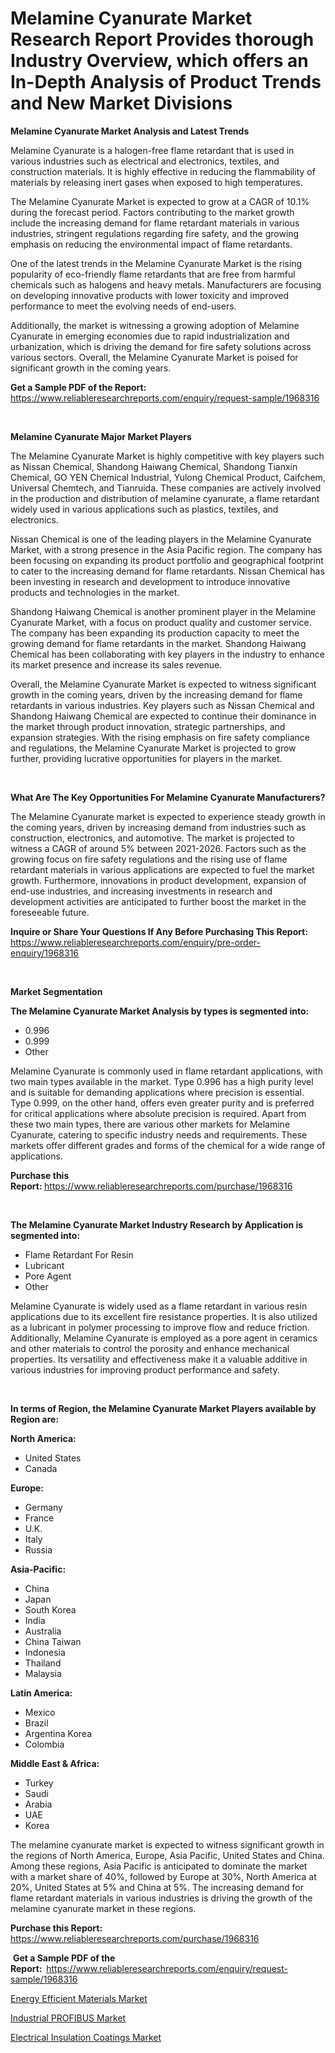 <p><h1>Melamine Cyanurate Market Research Report Provides thorough Industry Overview, which offers an In-Depth Analysis of Product Trends and New Market Divisions</h1></p><p><strong>Melamine Cyanurate Market Analysis and Latest Trends</strong></p>
<p><p>Melamine Cyanurate is a halogen-free flame retardant that is used in various industries such as electrical and electronics, textiles, and construction materials. It is highly effective in reducing the flammability of materials by releasing inert gases when exposed to high temperatures.</p><p>The Melamine Cyanurate Market is expected to grow at a CAGR of 10.1% during the forecast period. Factors contributing to the market growth include the increasing demand for flame retardant materials in various industries, stringent regulations regarding fire safety, and the growing emphasis on reducing the environmental impact of flame retardants.</p><p>One of the latest trends in the Melamine Cyanurate Market is the rising popularity of eco-friendly flame retardants that are free from harmful chemicals such as halogens and heavy metals. Manufacturers are focusing on developing innovative products with lower toxicity and improved performance to meet the evolving needs of end-users.</p><p>Additionally, the market is witnessing a growing adoption of Melamine Cyanurate in emerging economies due to rapid industrialization and urbanization, which is driving the demand for fire safety solutions across various sectors. Overall, the Melamine Cyanurate Market is poised for significant growth in the coming years.</p></p>
<p><strong>Get a Sample PDF of the Report:&nbsp;</strong> <a href="https://www.reliableresearchreports.com/enquiry/request-sample/1968316">https://www.reliableresearchreports.com/enquiry/request-sample/1968316</a></p>
<p>&nbsp;</p>
<p><strong>Melamine Cyanurate Major Market Players</strong></p>
<p><p>The Melamine Cyanurate Market is highly competitive with key players such as Nissan Chemical, Shandong Haiwang Chemical, Shandong Tianxin Chemical, GO YEN Chemical Industrial, Yulong Chemical Product, Caifchem, Universal Chemtech, and Tianruida. These companies are actively involved in the production and distribution of melamine cyanurate, a flame retardant widely used in various applications such as plastics, textiles, and electronics.</p><p>Nissan Chemical is one of the leading players in the Melamine Cyanurate Market, with a strong presence in the Asia Pacific region. The company has been focusing on expanding its product portfolio and geographical footprint to cater to the increasing demand for flame retardants. Nissan Chemical has been investing in research and development to introduce innovative products and technologies in the market.</p><p>Shandong Haiwang Chemical is another prominent player in the Melamine Cyanurate Market, with a focus on product quality and customer service. The company has been expanding its production capacity to meet the growing demand for flame retardants in the market. Shandong Haiwang Chemical has been collaborating with key players in the industry to enhance its market presence and increase its sales revenue.</p><p>Overall, the Melamine Cyanurate Market is expected to witness significant growth in the coming years, driven by the increasing demand for flame retardants in various industries. Key players such as Nissan Chemical and Shandong Haiwang Chemical are expected to continue their dominance in the market through product innovation, strategic partnerships, and expansion strategies. With the rising emphasis on fire safety compliance and regulations, the Melamine Cyanurate Market is projected to grow further, providing lucrative opportunities for players in the market.</p></p>
<p>&nbsp;</p>
<p><strong>What Are The Key Opportunities For Melamine Cyanurate Manufacturers?</strong></p>
<p><p>The Melamine Cyanurate market is expected to experience steady growth in the coming years, driven by increasing demand from industries such as construction, electronics, and automotive. The market is projected to witness a CAGR of around 5% between 2021-2026. Factors such as the growing focus on fire safety regulations and the rising use of flame retardant materials in various applications are expected to fuel the market growth. Furthermore, innovations in product development, expansion of end-use industries, and increasing investments in research and development activities are anticipated to further boost the market in the foreseeable future.</p></p>
<p><strong>Inquire or Share Your Questions If Any Before Purchasing This Report:</strong> <a href="https://www.reliableresearchreports.com/enquiry/pre-order-enquiry/1968316">https://www.reliableresearchreports.com/enquiry/pre-order-enquiry/1968316</a></p>
<p>&nbsp;</p>
<p><strong>Market Segmentation</strong></p>
<p><strong>The Melamine Cyanurate Market Analysis by types is segmented into:</strong></p>
<p><ul><li>0.996</li><li>0.999</li><li>Other</li></ul></p>
<p><p>Melamine Cyanurate is commonly used in flame retardant applications, with two main types available in the market. Type 0.996 has a high purity level and is suitable for demanding applications where precision is essential. Type 0.999, on the other hand, offers even greater purity and is preferred for critical applications where absolute precision is required. Apart from these two main types, there are various other markets for Melamine Cyanurate, catering to specific industry needs and requirements. These markets offer different grades and forms of the chemical for a wide range of applications.</p></p>
<p><strong>Purchase this Report:&nbsp;</strong><a href="https://www.reliableresearchreports.com/purchase/1968316">https://www.reliableresearchreports.com/purchase/1968316</a></p>
<p>&nbsp;</p>
<p><strong>The Melamine Cyanurate Market Industry Research by Application is segmented into:</strong></p>
<p><ul><li>Flame Retardant For Resin</li><li>Lubricant</li><li>Pore Agent</li><li>Other</li></ul></p>
<p><p>Melamine Cyanurate is widely used as a flame retardant in various resin applications due to its excellent fire resistance properties. It is also utilized as a lubricant in polymer processing to improve flow and reduce friction. Additionally, Melamine Cyanurate is employed as a pore agent in ceramics and other materials to control the porosity and enhance mechanical properties. Its versatility and effectiveness make it a valuable additive in various industries for improving product performance and safety.</p></p>
<p>&nbsp;</p>
<p><strong>In terms of Region, the Melamine Cyanurate Market Players available by Region are:</strong></p>
<p>
    <p> <strong> North America: </strong>
        <ul>
            <li>United States</li>
            <li>Canada</li>
        </ul>
        </p> 
    <p> <strong> Europe: </strong>
        <ul>
            <li>Germany</li>
            <li>France</li>
            <li>U.K.</li>
            <li>Italy</li>
            <li>Russia</li>
        </ul>
        </p> 
    <p> <strong> Asia-Pacific: </strong>
        <ul>
            <li>China</li>
            <li>Japan</li>
            <li>South Korea</li>
            <li>India</li>
            <li>Australia</li>
            <li>China Taiwan</li>
            <li>Indonesia</li>
            <li>Thailand</li>
            <li>Malaysia</li>
        </ul>
        </p> 
    <p> <strong> Latin America: </strong>
        <ul>
            <li>Mexico</li>
            <li>Brazil</li>
            <li>Argentina Korea</li>
            <li>Colombia</li>
        </ul>
        </p> 
    <p> <strong> Middle East & Africa: </strong>
        <ul>
            <li>Turkey</li>
            <li>Saudi</li>
            <li>Arabia</li>
            <li>UAE</li>
            <li>Korea</li>
        </ul>
    </p>
    </p>
<p><p>The melamine cyanurate market is expected to witness significant growth in the regions of North America, Europe, Asia Pacific, United States and China. Among these regions, Asia Pacific is anticipated to dominate the market with a market share of 40%, followed by Europe at 30%, North America at 20%, United States at 5% and China at 5%. The increasing demand for flame retardant materials in various industries is driving the growth of the melamine cyanurate market in these regions.</p></p>
<p><strong>Purchase this Report: </strong><a href="https://www.reliableresearchreports.com/purchase/1968316">https://www.reliableresearchreports.com/purchase/1968316</a></p>
<p>&nbsp;<strong>Get a Sample PDF of the Report:&nbsp;&nbsp;</strong><a href="https://www.reliableresearchreports.com/enquiry/request-sample/1968316">https://www.reliableresearchreports.com/enquiry/request-sample/1968316</a></p>
<p><strong></strong></p>
<p><p><a href="https://github.com/lataunyatinikmelvin59ilbd0dv/Market-Research-Report-List-1/blob/main/energy-efficient-materials-market.md">Energy Efficient Materials Market</a></p><p><a href="https://unruly-ladybug-44b.notion.site/Industrial-PROFIBUS-Market-Research-Report-Provides-Critical-Insights-that-can-help-Shape-Business-D-3ba2a1a84d654db8855a45e44df39f46">Industrial PROFIBUS Market</a></p><p><a href="https://github.com/pgtimber/Market-Research-Report-List-1/blob/main/electrical-insulation-coatings-market.md">Electrical Insulation Coatings Market</a></p></p>